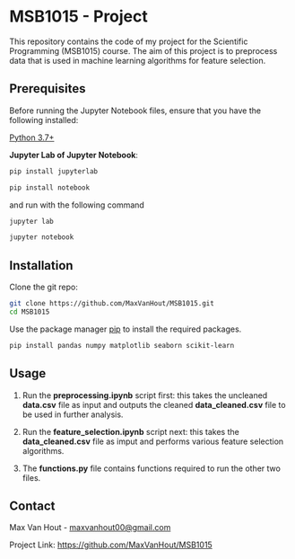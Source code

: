 # MSB1015 - Project
This repository contains the code of my project for the Scientific Programming (MSB1015) course. The aim of this project is to preprocess data that is used in machine learning algorithms for feature selection.

## Prerequisites
Before running the Jupyter Notebook files, ensure that you have the following installed:

[Python 3.7+](https://www.python.org/downloads/)

**Jupyter Lab of Jupyter Notebook**: 
```bash
pip install jupyterlab
```
```bash
pip install notebook
```
and run with the following command
```bash
jupyter lab
```
```bash
jupyter notebook
```
## Installation
Clone the git repo:
```bash
git clone https://github.com/MaxVanHout/MSB1015.git
cd MSB1015
```
Use the package manager [pip](https://pip.pypa.io/en/stable/) to install the required packages.
```bash
pip install pandas numpy matplotlib seaborn scikit-learn
```
## Usage
1) Run the **preprocessing.ipynb** script first: this takes the uncleaned **data.csv** file as input and outputs the cleaned **data_cleaned.csv** file to be used in further analysis.

2) Run the **feature_selection.ipynb** script next: this takes the **data_cleaned.csv** file as imput and performs various feature selection algorithms.

3) The **functions.py** file contains functions required to run the other two files.

## Contact
Max Van Hout - maxvanhout00@gmail.com

Project Link: https://github.com/MaxVanHout/MSB1015




